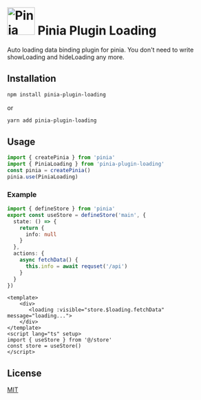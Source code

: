 <h1>
  <img height="64" src="https://pinia.esm.dev/logo.svg" alt="Pinia logo">
  Pinia Plugin Loading
</h1>

Auto loading data binding plugin for pinia. You don't need to write showLoading and hideLoading any more.

## Installation

```sh
npm install pinia-plugin-loading
```
or

```sh
yarn add pinia-plugin-loading
```

## Usage

```ts
import { createPinia } from 'pinia'
import { PiniaLoading } from 'pinia-plugin-loading'
const pinia = createPinia()
pinia.use(PiniaLoading)
```

### Example

```ts
import { defineStore } from 'pinia'
export const useStore = defineStore('main', {
  state: () => {
    return {
      info: null
    }
  },
  actions: {
    async fetchData() {
      this.info = await requset('/api')
    }
  }
})
```

```vue
<template>
    <div>
       <loading :visible="store.$loading.fetchData" message="loading...">
    </div>
</template> 
<script lang="ts" setup>
import { useStore } from '@/store'
const store = useStore()
</script>
```

## License

[MIT](http://opensource.org/licenses/MIT)